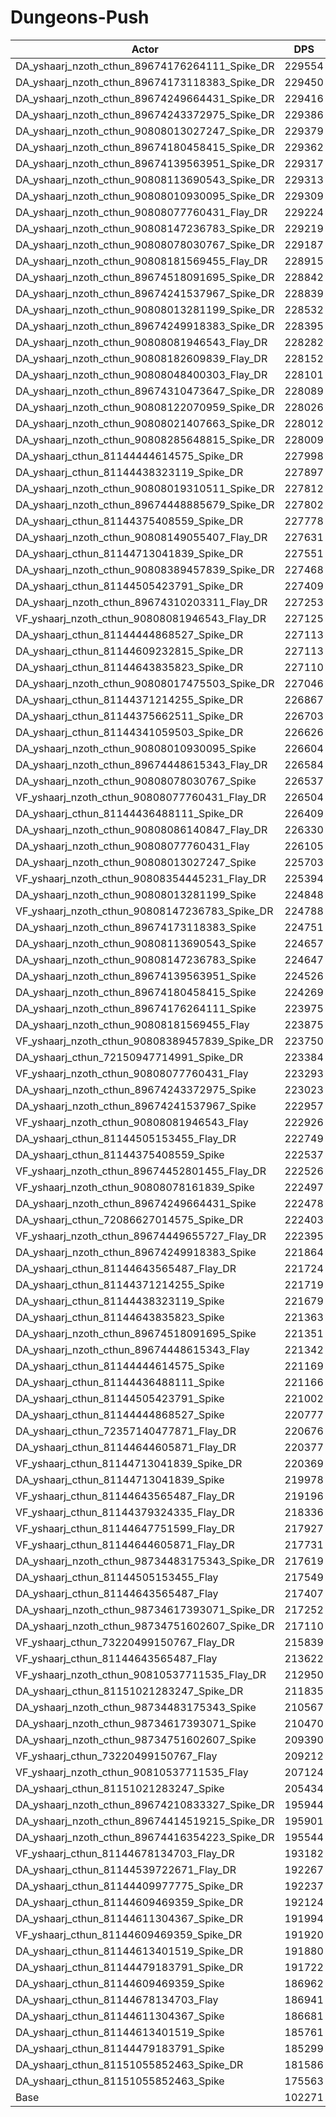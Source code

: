 # Dungeons-Push
| Actor | DPS | Increase |
|---|:---:|:---:|
|DA_yshaarj_nzoth_cthun_89674176264111_Spike_DR|229554|124.46%|
|DA_yshaarj_nzoth_cthun_89674173118383_Spike_DR|229450|124.35%|
|DA_yshaarj_nzoth_cthun_89674249664431_Spike_DR|229416|124.32%|
|DA_yshaarj_nzoth_cthun_89674243372975_Spike_DR|229386|124.29%|
|DA_yshaarj_nzoth_cthun_90808013027247_Spike_DR|229379|124.28%|
|DA_yshaarj_nzoth_cthun_89674180458415_Spike_DR|229362|124.27%|
|DA_yshaarj_nzoth_cthun_89674139563951_Spike_DR|229317|124.22%|
|DA_yshaarj_nzoth_cthun_90808113690543_Spike_DR|229313|124.22%|
|DA_yshaarj_nzoth_cthun_90808010930095_Spike_DR|229309|124.22%|
|DA_yshaarj_nzoth_cthun_90808077760431_Flay_DR|229224|124.13%|
|DA_yshaarj_nzoth_cthun_90808147236783_Spike_DR|229219|124.13%|
|DA_yshaarj_nzoth_cthun_90808078030767_Spike_DR|229187|124.10%|
|DA_yshaarj_nzoth_cthun_90808181569455_Flay_DR|228915|123.83%|
|DA_yshaarj_nzoth_cthun_89674518091695_Spike_DR|228842|123.76%|
|DA_yshaarj_nzoth_cthun_89674241537967_Spike_DR|228839|123.76%|
|DA_yshaarj_nzoth_cthun_90808013281199_Spike_DR|228532|123.46%|
|DA_yshaarj_nzoth_cthun_89674249918383_Spike_DR|228395|123.32%|
|DA_yshaarj_nzoth_cthun_90808081946543_Flay_DR|228282|123.21%|
|DA_yshaarj_nzoth_cthun_90808182609839_Flay_DR|228152|123.08%|
|DA_yshaarj_nzoth_cthun_90808048400303_Flay_DR|228101|123.04%|
|DA_yshaarj_nzoth_cthun_89674310473647_Spike_DR|228089|123.02%|
|DA_yshaarj_nzoth_cthun_90808122070959_Spike_DR|228026|122.96%|
|DA_yshaarj_nzoth_cthun_90808021407663_Spike_DR|228012|122.95%|
|DA_yshaarj_nzoth_cthun_90808285648815_Spike_DR|228009|122.95%|
|DA_yshaarj_cthun_81144444614575_Spike_DR|227998|122.93%|
|DA_yshaarj_cthun_81144438323119_Spike_DR|227897|122.84%|
|DA_yshaarj_nzoth_cthun_90808019310511_Spike_DR|227812|122.75%|
|DA_yshaarj_nzoth_cthun_89674448885679_Spike_DR|227802|122.74%|
|DA_yshaarj_cthun_81144375408559_Spike_DR|227778|122.72%|
|DA_yshaarj_nzoth_cthun_90808149055407_Flay_DR|227631|122.58%|
|DA_yshaarj_cthun_81144713041839_Spike_DR|227551|122.50%|
|DA_yshaarj_nzoth_cthun_90808389457839_Spike_DR|227468|122.42%|
|DA_yshaarj_cthun_81144505423791_Spike_DR|227409|122.36%|
|DA_yshaarj_nzoth_cthun_89674310203311_Flay_DR|227253|122.21%|
|VF_yshaarj_nzoth_cthun_90808081946543_Flay_DR|227125|122.08%|
|DA_yshaarj_cthun_81144444868527_Spike_DR|227113|122.07%|
|DA_yshaarj_cthun_81144609232815_Spike_DR|227113|122.07%|
|DA_yshaarj_cthun_81144643835823_Spike_DR|227110|122.07%|
|DA_yshaarj_nzoth_cthun_90808017475503_Spike_DR|227046|122.00%|
|DA_yshaarj_cthun_81144371214255_Spike_DR|226867|121.83%|
|DA_yshaarj_cthun_81144375662511_Spike_DR|226703|121.67%|
|DA_yshaarj_cthun_81144341059503_Spike_DR|226626|121.59%|
|DA_yshaarj_nzoth_cthun_90808010930095_Spike|226604|121.57%|
|DA_yshaarj_nzoth_cthun_89674448615343_Flay_DR|226584|121.55%|
|DA_yshaarj_nzoth_cthun_90808078030767_Spike|226537|121.51%|
|VF_yshaarj_nzoth_cthun_90808077760431_Flay_DR|226504|121.47%|
|DA_yshaarj_cthun_81144436488111_Spike_DR|226409|121.38%|
|DA_yshaarj_nzoth_cthun_90808086140847_Flay_DR|226330|121.30%|
|DA_yshaarj_nzoth_cthun_90808077760431_Flay|226105|121.08%|
|DA_yshaarj_nzoth_cthun_90808013027247_Spike|225703|120.69%|
|VF_yshaarj_nzoth_cthun_90808354445231_Flay_DR|225394|120.39%|
|DA_yshaarj_nzoth_cthun_90808013281199_Spike|224848|119.85%|
|VF_yshaarj_nzoth_cthun_90808147236783_Spike_DR|224788|119.80%|
|DA_yshaarj_nzoth_cthun_89674173118383_Spike|224751|119.76%|
|DA_yshaarj_nzoth_cthun_90808113690543_Spike|224657|119.67%|
|DA_yshaarj_nzoth_cthun_90808147236783_Spike|224647|119.66%|
|DA_yshaarj_nzoth_cthun_89674139563951_Spike|224526|119.54%|
|DA_yshaarj_nzoth_cthun_89674180458415_Spike|224269|119.29%|
|DA_yshaarj_nzoth_cthun_89674176264111_Spike|223975|119.00%|
|DA_yshaarj_nzoth_cthun_90808181569455_Flay|223875|118.90%|
|VF_yshaarj_nzoth_cthun_90808389457839_Spike_DR|223750|118.78%|
|DA_yshaarj_cthun_72150947714991_Spike_DR|223384|118.42%|
|VF_yshaarj_nzoth_cthun_90808077760431_Flay|223293|118.33%|
|DA_yshaarj_nzoth_cthun_89674243372975_Spike|223023|118.07%|
|DA_yshaarj_nzoth_cthun_89674241537967_Spike|222957|118.00%|
|VF_yshaarj_nzoth_cthun_90808081946543_Flay|222926|117.98%|
|DA_yshaarj_cthun_81144505153455_Flay_DR|222749|117.80%|
|DA_yshaarj_cthun_81144375408559_Spike|222537|117.59%|
|VF_yshaarj_nzoth_cthun_89674452801455_Flay_DR|222526|117.58%|
|VF_yshaarj_nzoth_cthun_90808078161839_Spike|222497|117.56%|
|DA_yshaarj_nzoth_cthun_89674249664431_Spike|222478|117.54%|
|DA_yshaarj_cthun_72086627014575_Spike_DR|222403|117.46%|
|VF_yshaarj_nzoth_cthun_89674449655727_Flay_DR|222395|117.46%|
|DA_yshaarj_nzoth_cthun_89674249918383_Spike|221864|116.94%|
|DA_yshaarj_cthun_81144643565487_Flay_DR|221724|116.80%|
|DA_yshaarj_cthun_81144371214255_Spike|221719|116.80%|
|DA_yshaarj_cthun_81144438323119_Spike|221679|116.76%|
|DA_yshaarj_cthun_81144643835823_Spike|221363|116.45%|
|DA_yshaarj_nzoth_cthun_89674518091695_Spike|221351|116.43%|
|DA_yshaarj_nzoth_cthun_89674448615343_Flay|221342|116.43%|
|DA_yshaarj_cthun_81144444614575_Spike|221169|116.26%|
|DA_yshaarj_cthun_81144436488111_Spike|221166|116.25%|
|DA_yshaarj_cthun_81144505423791_Spike|221002|116.09%|
|DA_yshaarj_cthun_81144444868527_Spike|220777|115.87%|
|DA_yshaarj_cthun_72357140477871_Flay_DR|220676|115.77%|
|DA_yshaarj_cthun_81144644605871_Flay_DR|220377|115.48%|
|VF_yshaarj_cthun_81144713041839_Spike_DR|220369|115.47%|
|DA_yshaarj_cthun_81144713041839_Spike|219978|115.09%|
|VF_yshaarj_cthun_81144643565487_Flay_DR|219196|114.33%|
|VF_yshaarj_cthun_81144379324335_Flay_DR|218336|113.49%|
|VF_yshaarj_cthun_81144647751599_Flay_DR|217927|113.09%|
|VF_yshaarj_cthun_81144644605871_Flay_DR|217731|112.90%|
|DA_yshaarj_nzoth_cthun_98734483175343_Spike_DR|217619|112.79%|
|DA_yshaarj_cthun_81144505153455_Flay|217549|112.72%|
|DA_yshaarj_cthun_81144643565487_Flay|217407|112.58%|
|DA_yshaarj_nzoth_cthun_98734617393071_Spike_DR|217252|112.43%|
|DA_yshaarj_nzoth_cthun_98734751602607_Spike_DR|217110|112.29%|
|VF_yshaarj_cthun_73220499150767_Flay_DR|215839|111.05%|
|VF_yshaarj_cthun_81144643565487_Flay|213622|108.88%|
|VF_yshaarj_nzoth_cthun_90810537711535_Flay_DR|212950|108.22%|
|DA_yshaarj_cthun_81151021283247_Spike_DR|211835|107.13%|
|DA_yshaarj_nzoth_cthun_98734483175343_Spike|210567|105.89%|
|DA_yshaarj_nzoth_cthun_98734617393071_Spike|210470|105.80%|
|DA_yshaarj_nzoth_cthun_98734751602607_Spike|209390|104.74%|
|VF_yshaarj_cthun_73220499150767_Flay|209212|104.57%|
|VF_yshaarj_nzoth_cthun_90810537711535_Flay|207124|102.52%|
|DA_yshaarj_cthun_81151021283247_Spike|205434|100.87%|
|DA_yshaarj_nzoth_cthun_89674210833327_Spike_DR|195944|91.59%|
|DA_yshaarj_nzoth_cthun_89674414519215_Spike_DR|195901|91.55%|
|DA_yshaarj_nzoth_cthun_89674416354223_Spike_DR|195544|91.20%|
|VF_yshaarj_cthun_81144678134703_Flay_DR|193182|88.89%|
|DA_yshaarj_cthun_81144539722671_Flay_DR|192267|88.00%|
|DA_yshaarj_cthun_81144409977775_Spike_DR|192237|87.97%|
|DA_yshaarj_cthun_81144609469359_Spike_DR|192124|87.86%|
|DA_yshaarj_cthun_81144611304367_Spike_DR|191994|87.73%|
|VF_yshaarj_cthun_81144609469359_Spike_DR|191920|87.66%|
|DA_yshaarj_cthun_81144613401519_Spike_DR|191880|87.62%|
|DA_yshaarj_cthun_81144479183791_Spike_DR|191722|87.46%|
|DA_yshaarj_cthun_81144609469359_Spike|186962|82.81%|
|DA_yshaarj_cthun_81144678134703_Flay|186941|82.79%|
|DA_yshaarj_cthun_81144611304367_Spike|186681|82.54%|
|DA_yshaarj_cthun_81144613401519_Spike|185761|81.64%|
|DA_yshaarj_cthun_81144479183791_Spike|185299|81.18%|
|DA_yshaarj_cthun_81151055852463_Spike_DR|181586|77.55%|
|DA_yshaarj_cthun_81151055852463_Spike|175563|71.66%|
|Base|102271|0.00%|
